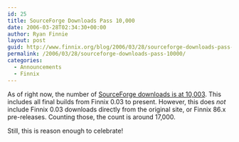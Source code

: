 ```yaml
---
id: 25
title: SourceForge Downloads Pass 10,000
date: 2006-03-28T02:34:30+00:00
author: Ryan Finnie
layout: post
guid: http://www.finnix.org/blog/2006/03/28/sourceforge-downloads-pass-10000/
permalink: /2006/03/28/sourceforge-downloads-pass-10000/
categories:
  - Announcements
  - Finnix
---
```

As of right now, the number of [SourceForge downloads is at 10,003](http://sourceforge.net/project/showfiles.php?group_id=3892). This includes all final builds from Finnix 0.03 to present. However, this does _not_ include Finnix 0.03 downloads directly from the original site, or Finnix 86.x pre-releases. Counting those, the count is around 17,000.

Still, this is reason enough to celebrate!